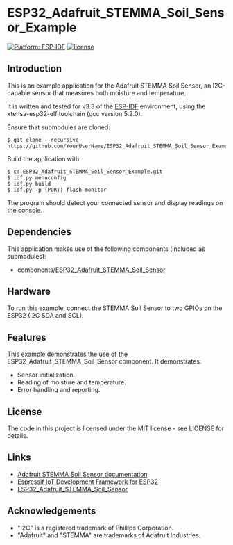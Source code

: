 # ESP32_Adafruit_STEMMA_Soil_Sensor_Example

[![Platform: ESP-IDF](https://img.shields.io/badge/ESP--IDF-v5.0.2-blue.svg)](https://docs.espressif.com/projects/esp-idf/en/stable/get-started/)
[![license](https://img.shields.io/github/license/mashape/apistatus.svg)]()

## Introduction

This is an example application for the Adafruit STEMMA Soil Sensor, an I2C-capable sensor that measures both moisture and temperature.

It is written and tested for v3.3 of the [ESP-IDF](https://github.com/espressif/esp-idf) environment, using the xtensa-esp32-elf toolchain (gcc version 5.2.0).

Ensure that submodules are cloned:

    $ git clone --recursive https://github.com/YourUserName/ESP32_Adafruit_STEMMA_Soil_Sensor_Example.git

Build the application with:

    $ cd ESP32_Adafruit_STEMMA_Soil_Sensor_Example.git
    $ idf.py menuconfig
    $ idf.py build
    $ idf.py -p (PORT) flash monitor

The program should detect your connected sensor and display readings on the console.

## Dependencies

This application makes use of the following components (included as submodules):

 * components/[ESP32_Adafruit_STEMMA_Soil_Sensor](https://github.com/Krzyshio/ESP32_I2C_Adafruit_STEMMA_Soil_Sensor)

## Hardware

To run this example, connect the STEMMA Soil Sensor to two GPIOs on the ESP32 (I2C SDA and SCL).

## Features

This example demonstrates the use of the ESP32_Adafruit_STEMMA_Soil_Sensor component. It demonstrates:

 * Sensor initialization.
 * Reading of moisture and temperature.
 * Error handling and reporting.

## License

The code in this project is licensed under the MIT license - see LICENSE for details.

## Links

 * [Adafruit STEMMA Soil Sensor documentation](https://learn.adafruit.com/adafruit-stemma-soil-sensor-i2c-capacitive-moisture-sensor)
 * [Espressif IoT Development Framework for ESP32](https://github.com/espressif/esp-idf)
 * [ESP32_Adafruit_STEMMA_Soil_Sensor](https://github.com/Krzyshio/ESP32_I2C_Adafruit_STEMMA_Soil_Sensor)

## Acknowledgements

 * "I2C" is a registered trademark of Phillips Corporation.
 * "Adafruit" and "STEMMA" are trademarks of Adafruit Industries.

